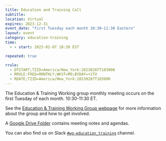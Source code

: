```yaml
---
title: Education and Training Call
subtitle:
location: Virtual
expires: 2023-12-31
event_date: "first Tuesday each month 10:30-11:30 Eastern"
layout: event
category: education-training
time:
  - - start: 2023-02-07 10:30 EST

repeated: true

rrule:
  - DTSTART;TZID=America/New_York:20230207T103000
  - RRULE:FREQ=MONTHLY;WKST=MO;BYDAY=+1TU  
  - RDATE;TZID=America/New_York:20230207T103000
---
```


The Education & Training Working group monthly meeting occurs on the first Tuesday of each month. 10:30-11:30 ET.

See the [Education & Training Working Group webpage](https://us-rse.org/wg/education_training/) for more
information about the group and how to get involved.

A [Google Drive Folder](https://drive.google.com/drive/u/1/folders/1mwnSDKh57I5MA9lk2DhRVxhjNc76wDXT) contains meeting notes and agendas.

You can also find us on Slack [`#wg-education_training`](https://usrse.slack.com/archives/C03QV5PFCKA) channel.
